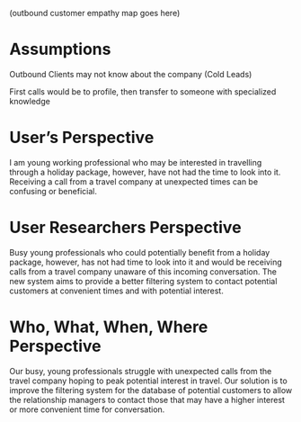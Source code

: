 (outbound customer empathy map goes here)

# Assumptions 

Outbound Clients may not know about the company (Cold Leads) 

First calls would be to profile, then transfer to someone with specialized knowledge 

# User’s Perspective 

I am young working professional who may be interested in travelling through a holiday package, however, have not had the time to look into it. Receiving a call from a travel company at unexpected times can be confusing or beneficial. 

# User Researchers Perspective 

Busy young professionals who could potentially benefit from a holiday package, however, has not had time to look into it and would be receiving calls from a travel company unaware of this incoming conversation. The new system aims to provide a better filtering system to contact potential customers at convenient times and with potential interest. 

# Who, What, When, Where Perspective 

Our busy, young professionals struggle with unexpected calls from the travel company hoping to peak potential interest in travel. Our solution is to improve the filtering system for the database of potential customers to allow the relationship managers to contact those that may have a higher interest or more convenient time for conversation. 
